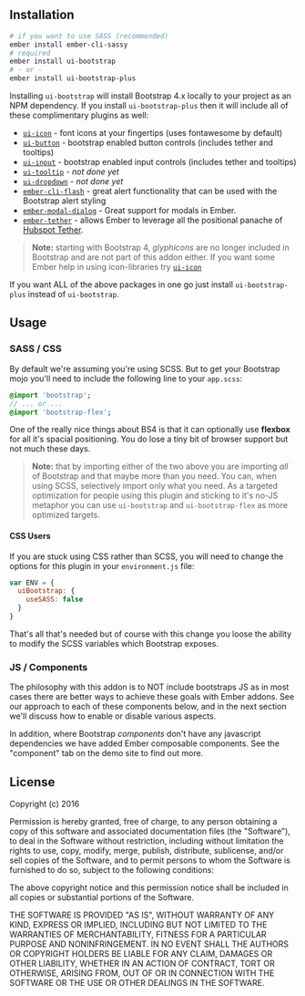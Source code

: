 
## Installation

```sh
# if you want to use SASS (recommended)
ember install ember-cli-sassy
# required
ember install ui-bootstrap
# - or -
ember install ui-bootstrap-plus
```

Installing `ui-bootstrap` will install Bootstrap 4.x locally to your project as an NPM dependency. If you install `ui-bootstrap-plus` then it will include all of these complimentary plugins as well:

  - [`ui-icon`](https://github.com/lifegadget/ui-button) - font icons at your fingertips (uses fontawesome by default)
  - [`ui-button`](https://github.com/lifegadget/ui-button) - bootstrap enabled button controls (includes tether and tooltips)
  - [`ui-input`](https://github.com/lifegadget/ui-input) - bootstrap enabled input controls (includes tether and tooltips)
  - [`ui-tooltip`](https://github.com/lifegadget/ui-tooltip) - _not done yet_
  - [`ui-dropdown`](https://github.com/lifegadget/ui-dropdown) - _not done yet_
  - [`ember-cli-flash`](https://github.com/poteto/ember-cli-flash) - great alert functionality that can be used with the Bootstrap alert styling
  - [`ember-modal-dialog`](https://github.com/yapplabs/ember-modal-dialog) - Great support for modals in Ember.
  - [`ember-tether`](https://github.com/yapplabs/ember-modal-dialog) - allows Ember to leverage all the positional panache of [Hubspot Tether](http://github.hubspot.com/tether/).

> **Note:** starting with Bootstrap 4, _glyphicons_ are no longer included in Bootstrap and are not part of this addon either. If you want some Ember help in using icon-libraries try [`ui-icon`](https://github.com/lifegadget/ui-icon)

If you want ALL of the above packages in one go just install `ui-bootstrap-plus` instead of `ui-bootstrap`.

## Usage

### SASS / CSS

By default we're assuming you're using SCSS. But to get your Bootstrap mojo you'll need to include the following line to your `app.scss`:

```SASS
@import 'bootstrap';
// ... or ...
@import 'bootstrap-flex';
```

One of the really nice things about BS4 is that it can optionally use **flexbox** for all it's spacial positioning. You do lose a tiny bit of browser support but not much these days.

> **Note:** that by importing either of the two above you are importing _all_ of Bootstrap and that maybe more than you need. You can, when using SCSS, selectively import only what you need. As a targeted optimization for people using this plugin and sticking to it's no-JS metaphor you can use `ui-bootstrap` and `ui-bootstrap-flex` as more optimized targets.

#### CSS Users

If you are stuck using CSS rather than SCSS, you will need to change the options for this plugin in your `environment.js` file:

```js
var ENV = {
  uiBootstrap: {
    useSASS: false
  }
}
```

That's all that's needed but of course with this change you loose the ability to modify the SCSS variables which Bootstrap exposes.

### JS / Components

The philosophy with this addon is to NOT include bootstraps JS as in most cases there are better ways to achieve these goals with Ember addons. See our approach to each of these components below, and in the next section we'll discuss how to enable or disable various aspects.

In addition, where Bootstrap _components_ don't have any javascript dependencies we have added Ember composable components. See the "component" tab on the demo site to find out more.

## License

Copyright (c) 2016

Permission is hereby granted, free of charge, to any person obtaining a copy of
this software and associated documentation files (the "Software"), to deal in
the Software without restriction, including without limitation the rights to
use, copy, modify, merge, publish, distribute, sublicense, and/or sell copies
of the Software, and to permit persons to whom the Software is furnished to do
so, subject to the following conditions:

The above copyright notice and this permission notice shall be included in all
copies or substantial portions of the Software.

THE SOFTWARE IS PROVIDED "AS IS", WITHOUT WARRANTY OF ANY KIND, EXPRESS OR
IMPLIED, INCLUDING BUT NOT LIMITED TO THE WARRANTIES OF MERCHANTABILITY,
FITNESS FOR A PARTICULAR PURPOSE AND NONINFRINGEMENT. IN NO EVENT SHALL THE
AUTHORS OR COPYRIGHT HOLDERS BE LIABLE FOR ANY CLAIM, DAMAGES OR OTHER
LIABILITY, WHETHER IN AN ACTION OF CONTRACT, TORT OR OTHERWISE, ARISING FROM,
OUT OF OR IN CONNECTION WITH THE SOFTWARE OR THE USE OR OTHER DEALINGS IN THE
SOFTWARE.

